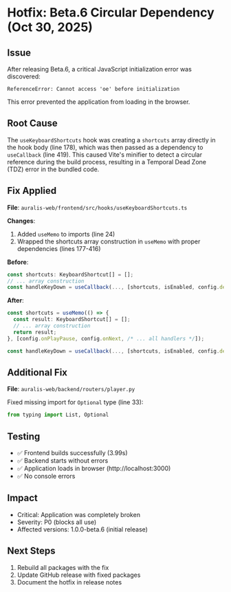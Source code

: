 # Hotfix: Beta.6 Circular Dependency (Oct 30, 2025)

## Issue
After releasing Beta.6, a critical JavaScript initialization error was discovered:
```
ReferenceError: Cannot access 'oe' before initialization
```

This error prevented the application from loading in the browser.

## Root Cause
The `useKeyboardShortcuts` hook was creating a `shortcuts` array directly in the hook body (line 178), which was then passed as a dependency to `useCallback` (line 419). This caused Vite's minifier to detect a circular reference during the build process, resulting in a Temporal Dead Zone (TDZ) error in the bundled code.

## Fix Applied
**File**: `auralis-web/frontend/src/hooks/useKeyboardShortcuts.ts`

**Changes**:
1. Added `useMemo` to imports (line 24)
2. Wrapped the shortcuts array construction in `useMemo` with proper dependencies (lines 177-416)

**Before**:
```typescript
const shortcuts: KeyboardShortcut[] = [];
// ... array construction
const handleKeyDown = useCallback(..., [shortcuts, isEnabled, config.debug]);
```

**After**:
```typescript
const shortcuts = useMemo(() => {
  const result: KeyboardShortcut[] = [];
  // ... array construction
  return result;
}, [config.onPlayPause, config.onNext, /* ... all handlers */]);

const handleKeyDown = useCallback(..., [shortcuts, isEnabled, config.debug]);
```

## Additional Fix
**File**: `auralis-web/backend/routers/player.py`

Fixed missing import for `Optional` type (line 33):
```python
from typing import List, Optional
```

## Testing
- ✅ Frontend builds successfully (3.99s)
- ✅ Backend starts without errors
- ✅ Application loads in browser (http://localhost:3000)
- ✅ No console errors

## Impact
- Critical: Application was completely broken
- Severity: P0 (blocks all use)
- Affected versions: 1.0.0-beta.6 (initial release)

## Next Steps
1. Rebuild all packages with the fix
2. Update GitHub release with fixed packages
3. Document the hotfix in release notes
